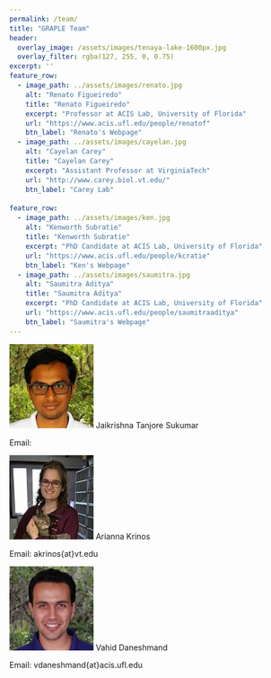 ```yaml
---
permalink: /team/
title: "GRAPLE Team"
header:
  overlay_image: /assets/images/tenaya-lake-1600px.jpg
  overlay_filter: rgba(127, 255, 0, 0.75)
excerpt: ''
feature_row:
  - image_path: ../assets/images/renato.jpg
    alt: "Renato Figueiredo"
    title: "Renato Figueiredo"
    excerpt: "Professor at ACIS Lab, University of Florida"
    url: "https://www.acis.ufl.edu/people/renatof"
    btn_label: "Renato's Webpage"
  - image_path: ../assets/images/cayelan.jpg
    alt: "Cayelan Carey"
    title: "Cayelan Carey"
    excerpt: "Assistant Professor at VirginiaTech"
    url: "http://www.carey.biol.vt.edu/"
    btn_label: "Carey Lab"

feature_row:
  - image_path: ../assets/images/ken.jpg
    alt: "Kenworth Subratie"
    title: "Kenworth Subratie"
    excerpt: "PhD Candidate at ACIS Lab, University of Florida"
    url: "https://www.acis.ufl.edu/people/kcratie"
    btn_label: "Ken's Webpage"
  - image_path: ../assets/images/saumitra.jpg
    alt: "Saumitra Aditya"
    title: "Saumitra Aditya"
    excerpt: "PhD Candidate at ACIS Lab, University of Florida"
    url: "https://www.acis.ufl.edu/people/saumitraaditya"
    btn_label: "Saumitra's Webpage"
---
```

![Jaikrishna](../assets/images/jaikrishna.jpg)
Jaikrishna Tanjore Sukumar

Email: 

![Arianna](../assets/images/arianna.jpg)
Arianna Krinos

Email: akrinos{at}vt.edu

![Vahid](../assets/images/vahid.jpg)
Vahid Daneshmand

Email: vdaneshmand{at}acis.ufl.edu
